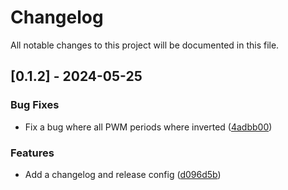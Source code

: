 # Changelog

All notable changes to this project will be documented in this file.

## [0.1.2] - 2024-05-25

### Bug Fixes

- Fix a bug where all PWM periods where inverted ([4adbb00](4adbb00bbea75727781da42e5e9315a4aa50d979))

### Features

- Add a changelog and release config ([d096d5b](d096d5b66d9f6183f086b4febf3c0c5155728b5f))

<!-- generated by git-cliff -->
